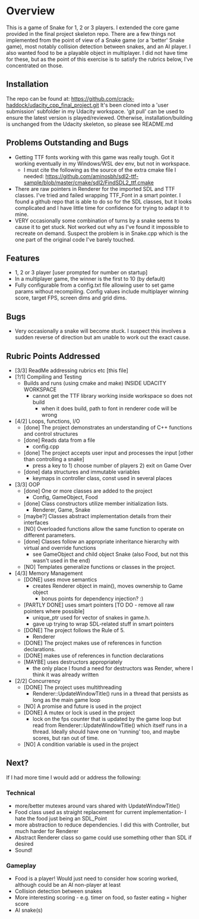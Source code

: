 # Overview
This is a game of Snake for 1, 2 or 3 players. I extended the core game provided in the final project skeleton repo.
There are a few things not implemented from the point of view of a Snake game (or a 'better' Snake game), most notably collision detection between snakes, and an AI player. I also wanted food to be a playable object in multiplayer. I did not have time for these, but as the point of this exercise is to satisfy the rubrics below, I've concentrated on those.

## Installation
The repo can be found at: https://github.com/crack-haddock/udacity_cpp_final_project.git
It's been cloned into a 'user submission' subfolder in my Udacity workspace. 'git pull' can be used to ensure the latest version is played/reviewed.
Otherwise, installation/building is unchanged from the Udacity skeleton, so please see README.md

## Problems Outstanding and Bugs
- Getting TTF fonts working with this game was really tough. Got it working eventually in my Windows/WSL dev env, but not in workspace.
    - I must cite the following as the source of the extra cmake file I needed:
    https://github.com/aminosbh/sdl2-ttf-sample/blob/master/cmake/sdl2/FindSDL2_ttf.cmake
- There are raw pointers in Renderer for the imported SDL and TTF classes. I've tried and failed wrapping TTF_Font in a smart pointer. I found a github repo that is able to do so for the SDL classes, but it looks complicated and I have little time for confidence for trying to adapt it to mine.
- VERY occasionally some combination of turns by a snake seems to cause it to get stuck. Not worked out why as I've found it impossible to recreate on demand. Suspect the problem is in Snake.cpp which is the one part of the original code I've barely touched.

## Features
- 1, 2 or 3 player [user prompted for number on startup]
- In a multiplayer game, the winner is the first to 10 (by default)
- Fully configurable from a config.txt file allowing user to set game params without recompiling. Config values include multiplayer winning score, target FPS, screen dims and grid dims. 

## Bugs
- Very occasionally a snake will become stuck. I suspect this involves a sudden reverse of direction but am unable to work out the exact cause.

## Rubric Points Addressed
- [3/3] ReadMe addressing rubrics etc [this file]
- [?/1] Compiling and Testing
    - Builds and runs (using cmake and make) INSIDE UDACITY WORKSPACE
        - cannot get the TTF library working inside workspace so does not build
            - when it does build, path to font in renderer code will be wrong
- [4/2] Loops, functions, I/O
    - [done] The project demonstrates an understanding of C++ functions and control structures
    - [done] Reads data from a file
        - config.cpp
    - [done] The project accepts user input and processes the input [other than controlling a snake]
        - press a key to 1) choose number of players 2) exit on Game Over
    - [done] data structures and immutable variables
        - keymaps in controller class, const used in several places
- [3/3] OOP
    - [done] One or more classes are added to the project
        - Config, GameObject, Food
    - [done] Class constructors utilize member initialization lists.
        - Renderer, Game, Snake
    - [maybe?] Classes abstract implementation details from their interfaces
    - [NO] Overloaded functions allow the same function to operate on different parameters.
    - [done] Classes follow an appropriate inheritance hierarchy with virtual and override functions
        - see GameObject and child object Snake (also Food, but not this wasn't used in the end)
    - [NO] Templates generalize functions or classes in the project.
- [4/3] Memory Management
    - [DONE] uses move semantics
        - creates Renderer object in main(), moves ownership to Game object
            - bonus points for dependency injection? :)
    - [PARTLY DONE] uses smart pointers [TO DO - remove all raw pointers where possible]
        - unique_ptr used for vector of snakes in game.h.
        - gave up trying to wrap SDL-related stuff in smart pointers
    - [DONE] The project follows the Rule of 5.
        - Renderer
    - [DONE] The project makes use of references in function declarations.
    - [DONE] makes use of references in function declarations
    - [MAYBE] uses destructors appropriately
        - the only place I found a need for destructors was Render, where I think it was already written 
- [2/2] Concurrency
    - [DONE] The project uses multithreading
        - Renderer::UpdateWindowTitle() runs in a thread that persists as long as the main game loop
    - [NO] A promise and future is used in the project
    - [DONE] A mutex or lock is used in the project
        - lock on the fps counter that is updated by the game loop but read from Renderer::UpdateWindowTitle() which itself runs in a thread. Ideally should have one on 'running' too, and maybe scores, but ran out of time.
    - [NO] A condition variable is used in the project

## Next?
If I had more time I would add or address the following:
### Technical
- more/better mutexes around vars shared with UpdateWindowTitle()
- Food class used as straight replacement for current implementation- I hate the food just being an SDL_Point
- more abstraction to reduce dependencies. I did this with Controller, but much harder for Renderer
- Abstract Renderer class so game could use something other than SDL if desired
- Sound!
### Gameplay
- Food is a player! Would just need to consider how scoring worked, although could be an AI non-player at least
- Collision detection between snakes
- More interesting scoring - e.g. timer on food, so faster eating = higher score
- AI snake(s)